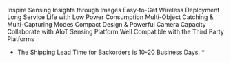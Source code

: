 Inspire Sensing Insights through Images
Easy-to-Get Wireless Deployment
Long Service Life with Low Power Consumption
Multi-Object Catching & Multi-Capturing Modes
Compact Design & Powerful Camera Capacity
Collaborate with AIoT Sensing Platform
Well Compatible with the Third Party Platforms
* The Shipping Lead Time for Backorders is 10-20 Business Days. *
